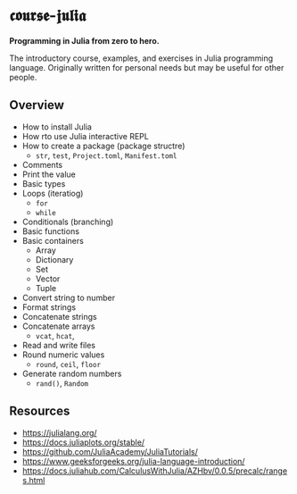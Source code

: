 # 𝖈𝖔𝖚𝖗𝖘𝖊-𝖏𝖚𝖑𝖎𝖆

**Programming in Julia from zero to hero.**

The introductory course, examples, and exercises in Julia programming language. Originally written for personal needs but may be useful for other people.

## Overview

- How to install Julia
- How rto use Julia interactive REPL
- How to create a package (package structre)
  - `str`, `test`, `Project.toml`, `Manifest.toml`
- Comments
- Print the value
- Basic types
- Loops (iteratiog)
  - `for`
  - `while`
- Conditionals (branching)
- Basic functions
- Basic containers
  - Array
  - Dictionary
  - Set
  - Vector
  - Tuple
- Convert string to number
- Format strings
- Concatenate strings
- Concatenate arrays
  - `vcat`, `hcat`,
- Read and write files
- Round numeric values
  - `round`, `ceil`, `floor`
- Generate random numbers
  - `rand()`, `Random`

## Resources

- https://julialang.org/
- https://docs.juliaplots.org/stable/
- https://github.com/JuliaAcademy/JuliaTutorials/
- https://www.geeksforgeeks.org/julia-language-introduction/
- https://docs.juliahub.com/CalculusWithJulia/AZHbv/0.0.5/precalc/ranges.html
